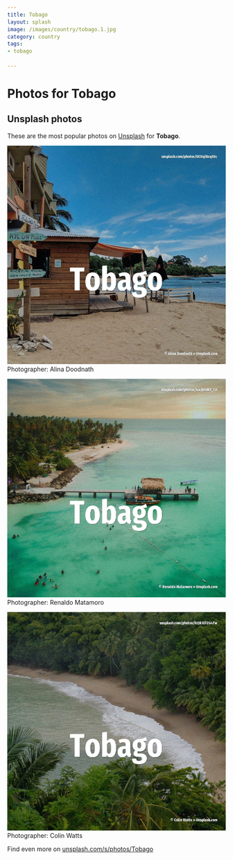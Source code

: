 ```yaml
---
title: Tobago
layout: splash
image: /images/country/tobago.1.jpg
category: country
tags:
- tobago

---
```

# Photos for Tobago
 
## Unsplash photos
These are the most popular photos on [Unsplash](https://unsplash.com) for **Tobago**.
 
![Tobago](/images/country/tobago.1.jpg)
Photographer:  Alina Doodnath
 
![Tobago](/images/country/tobago.2.jpg)
Photographer:  Renaldo Matamoro
 
![Tobago](/images/country/tobago.3.jpg)
Photographer:  Colin Watts
 
Find even more on [unsplash.com/s/photos/Tobago](https://unsplash.com/s/photos/Tobago)
 
